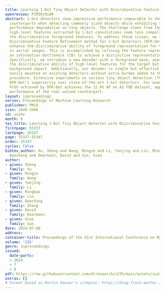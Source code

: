 ```yaml
---
title: Learning 1-Bit Tiny Object Detector with Discriminative Feature Refinement
openreview: PlM30j9i80
abstract: 1-bit detectors show impressive performance comparable to their real-valued
  counterparts when detecting commonly sized objects while exhibiting significant
  performance degradation on tiny objects. The challenge stems from the fact that
  high-level features extracted by 1-bit convolutions seem less compelling to reveal
  the discriminative foreground features. To address these issues, we introduce a
  Discriminative Feature Refinement method for 1-bit Detectors (DFR-Det), aiming to
  enhance the discriminative ability of foreground representation for tiny objects
  in aerial images. This is accomplished by refining the feature representation using
  an information bottleneck (IB) to achieve a distinctive representation of tiny objects.
  Specifically, we introduce a new decoder with a foreground mask, aiming to enhance
  the discriminative ability of high-level features for the target but suppress the
  background impact. Additionally, our decoder is simple but effective and can be
  easily mounted on existing detectors without extra burden added to the inference
  procedure. Extensive experiments on various tiny object detection (TOD) tasks demonstrate
  DFR-Det’s superiority over state-of-the-art 1-bit detectors. For example, 1-bit
  FCOS achieved by DFR-Det achieves the 12.8% AP on AI-TOD dataset, approaching the
  performance of the real-valued counterpart.
layout: inproceedings
series: Proceedings of Machine Learning Research
publisher: PMLR
issn: 2640-3498
id: xu24z
month: 0
tex_title: Learning 1-Bit Tiny Object Detector with Discriminative Feature Refinement
firstpage: 55337
lastpage: 55347
page: 55337-55347
order: 55337
cycles: false
bibtex_author: Xu, Sheng and Wang, Mingze and Li, Yanjing and Lin, Mingbao and Zhang,
  Baochang and Doermann, David and Sun, Xiao
author:
- given: Sheng
  family: Xu
- given: Mingze
  family: Wang
- given: Yanjing
  family: Li
- given: Mingbao
  family: Lin
- given: Baochang
  family: Zhang
- given: David
  family: Doermann
- given: Xiao
  family: Sun
date: 2024-07-08
address:
container-title: Proceedings of the 41st International Conference on Machine Learning
volume: '235'
genre: inproceedings
issued:
  date-parts:
  - 2024
  - 7
  - 8
pdf: https://raw.githubusercontent.com/mlresearch/v235/main/assets/xu24z/xu24z.pdf
extras: []
# Format based on Martin Fenner's citeproc: https://blog.front-matter.io/posts/citeproc-yaml-for-bibliographies/
---
```

